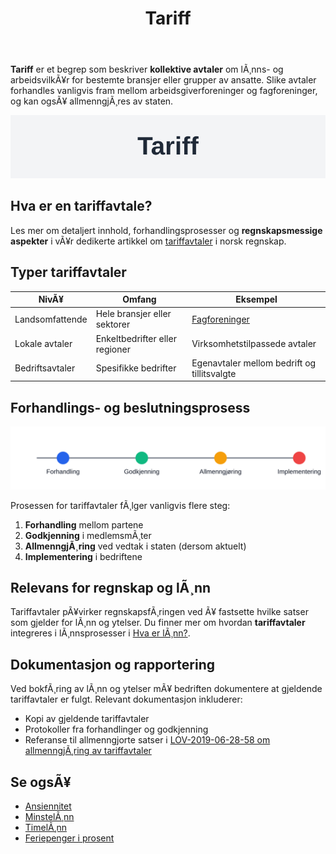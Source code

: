 ﻿---
title: "Tariff"
meta_title: "Tariff"
meta_description: '**Tariff** er et begrep som beskriver **kollektive avtaler** om lÃ¸nns- og arbeidsvilkÃ¥r for bestemte bransjer eller grupper av ansatte. Slike avtaler forhandl...'
slug: tariff
type: blog
layout: pages/single
---

**Tariff** er et begrep som beskriver **kollektive avtaler** om lÃ¸nns- og arbeidsvilkÃ¥r for bestemte bransjer eller grupper av ansatte. Slike avtaler forhandles vanligvis fram mellom arbeidsgiverforeninger og fagforeninger, og kan ogsÃ¥ allmenngjÃ¸res av staten.

![Tariff](tariff-image.svg)

## Hva er en tariffavtale?

Les mer om detaljert innhold, forhandlingsprosesser og **regnskapsmessige aspekter** i vÃ¥r dedikerte artikkel om [tariffavtaler](/blogs/regnskap/tariffavtale "Hva er en Tariffavtale? En Komplett Guide til Tariffavtaler") i norsk regnskap.

## Typer tariffavtaler

| NivÃ¥                   | Omfang                        | Eksempel                          |
|------------------------|-------------------------------|-----------------------------------|
| Landsomfattende        | Hele bransjer eller sektorer  | [Fagforeninger](/blogs/regnskap/hva-er-fagforening "Hva er Fagforening? En Guide til Fagforening") |
| Lokale avtaler         | Enkeltbedrifter eller regioner| Virksomhetstilpassede avtaler     |
| Bedriftsavtaler        | Spesifikke bedrifter          | Egenavtaler mellom bedrift og tillitsvalgte |

## Forhandlings- og beslutningsprosess

![Tariffforhandlingsprosess](tariff-timeline.svg)

Prosessen for tariffavtaler fÃ¸lger vanligvis flere steg:

1. **Forhandling** mellom partene
2. **Godkjenning** i medlemsmÃ¸ter
3. **AllmenngjÃ¸ring** ved vedtak i staten (dersom aktuelt)
4. **Implementering** i bedriftene

## Relevans for regnskap og lÃ¸nn

Tariffavtaler pÃ¥virker regnskapsfÃ¸ringen ved Ã¥ fastsette hvilke satser som gjelder for lÃ¸nn og ytelser. Du finner mer om hvordan **tariffavtaler** integreres i lÃ¸nnsprosesser i [Hva er lÃ¸nn?](/blogs/regnskap/hva-er-lonn "Hva er lÃ¸nn? Komplett Guide til LÃ¸nn i Regnskap").

## Dokumentasjon og rapportering

Ved bokfÃ¸ring av lÃ¸nn og ytelser mÃ¥ bedriften dokumentere at gjeldende tariffavtaler er fulgt. Relevant dokumentasjon inkluderer:

* Kopi av gjeldende tariffavtaler
* Protokoller fra forhandlinger og godkjenning
* Referanse til allmenngjorte satser i [LOV-2019-06-28-58 om allmenngjÃ¸ring av tariffavtaler](/blogs/regnskap/hva-er-allmenngjoringsloven "Hva er AllmenngjÃ¸ringsloven?")

## Se ogsÃ¥

* [Ansiennitet](/blogs/regnskap/ansiennitet "Ansiennitet i Norsk Regnskap")
* [MinstelÃ¸nn](/blogs/regnskap/minstelonn "MinstelÃ¸nn i Regnskap")
* [TimelÃ¸nn](/blogs/regnskap/hva-er-timelonn "Hva er TimelÃ¸nn? Guide til TimelÃ¸nn og Overtid")
* [Feriepenger i prosent](/blogs/regnskap/feriepenger-i-prosent "Feriepenger i Prosent: Satser, Beregning og RegnskapsfÃ¸ring")


